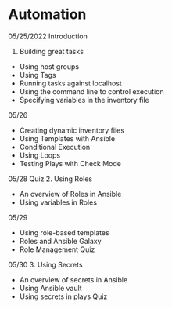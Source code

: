 # Automation
05/25/2022
Introduction
1. Building great tasks
- Using host groups 
- Using Tags
- Running tasks against localhost 
- Using the command line to control execution 
- Specifying variables in the inventory file 

05/26
- Creating dynamic inventory files
- Using Templates with Ansible
- Conditional Execution 
- Using Loops
- Testing Plays with Check Mode

05/28
Quiz
2. Using Roles
- An overview of Roles in Ansible
- Using variables in Roles

05/29
- Using role-based templates
- Roles and Ansible Galaxy
- Role Management
Quiz

05/30
3. Using Secrets
- An overview of secrets in Ansible 
- Using Ansible vault
- Using secrets in plays
Quiz


